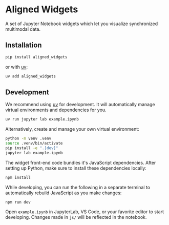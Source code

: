# Aligned Widgets

A set of Jupyter Notebook widgets which let you visualize synchronized
multimodal data.

## Installation

```sh
pip install aligned_widgets
```

or with [uv](https://github.com/astral-sh/uv):

```sh
uv add aligned_widgets
```

## Development

We recommend using [uv](https://github.com/astral-sh/uv) for development.
It will automatically manage virtual environments and dependencies for you.

```sh
uv run jupyter lab example.ipynb
```

Alternatively, create and manage your own virtual environment:

```sh
python -m venv .venv
source .venv/bin/activate
pip install -e ".[dev]"
jupyter lab example.ipynb
```

The widget front-end code bundles it's JavaScript dependencies. After setting up Python,
make sure to install these dependencies locally:

```sh
npm install
```

While developing, you can run the following in a separate terminal to automatically
rebuild JavaScript as you make changes:

```sh
npm run dev
```

Open `example.ipynb` in JupyterLab, VS Code, or your favorite editor
to start developing. Changes made in `js/` will be reflected
in the notebook.
